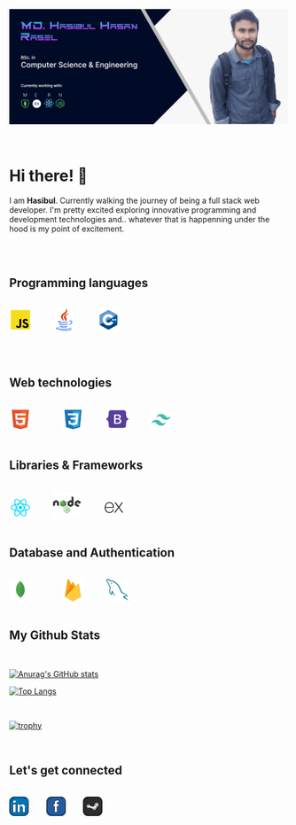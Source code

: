 <img src="./image/mybanner.png"/>
<br>
<br>
<br>
<h1>Hi there! 👋</h1>
<p>I am <b>Hasibul</b>. Currently walking the journey of being a full stack web developer. I'm pretty excited exploring innovative programming and development technologies and.. whatever that is happenning under the hood is my point of excitement.</p>

<br/><br/>

<h2>Programming languages</h2><br/>

<!-- <div align="center"> -->
<div>
    <a title="JavaScript" href=""><img src="./svg/js.svg" height=40px/></a>&nbsp;&nbsp;&nbsp;&nbsp;&nbsp;&nbsp;&nbsp;&nbsp;&nbsp;
    <a title="Basics of Java" href=""><img src="./svg/java.svg" height=40px/></a>&nbsp;&nbsp;&nbsp;&nbsp;&nbsp;&nbsp;&nbsp;&nbsp;&nbsp;
    <a title="Basics of C Plus Plus" href=""><img src="./svg/cpp.svg" height=40px/></a>&nbsp;&nbsp;&nbsp;&nbsp;&nbsp;&nbsp;&nbsp;&nbsp;&nbsp;

</div>

<br/><br/>

<h2>Web technologies</h2><br/>

<!-- <div align="center"> -->
<div>
    <a title="HTML" href="#"><img src="./svg/html.svg" height=40px/></a>&nbsp;&nbsp;&nbsp;&nbsp;&nbsp;&nbsp;&nbsp;&nbsp;&nbsp;&nbsp;&nbsp;&nbsp;&nbsp;
    <a title="CSS" href="#"><img src="./svg/css.svg" height=40px/></a>&nbsp;&nbsp;&nbsp;&nbsp;&nbsp;&nbsp;&nbsp;&nbsp;&nbsp;
    <a title="Bootstrap" href="https://getbootstrap.com/"><img src="./svg/bootstrap.svg" height=40px/></a>&nbsp;&nbsp;&nbsp;&nbsp;&nbsp;&nbsp;&nbsp;&nbsp;&nbsp;
    <a title="Tailwind" href="https://tailwindcss.com/"><img src="./svg/tailwind.svg" height=40px/></a>&nbsp;&nbsp;&nbsp;&nbsp;&nbsp;&nbsp;&nbsp;&nbsp;&nbsp;

</div>
<br/>

<h2>Libraries & Frameworks</h2><br/>

<!-- <div align="center"> -->
<div>
    <a title="React JS" href="https://reactjs.org/"><img src="./svg/reactjs.svg" height=40px/></a>&nbsp;&nbsp;&nbsp;&nbsp;&nbsp;&nbsp;&nbsp;&nbsp;&nbsp;
    <a title="Node JS" href="https://nodejs.org"><img src="./svg/nodejs.svg" height=50px/></a>&nbsp;&nbsp;&nbsp;&nbsp;&nbsp;&nbsp;&nbsp;&nbsp;&nbsp;
    <a title="Express JS" href="https://expressjs.com/"><img src="./svg/express-js-2.svg" height=40px/></a>&nbsp;&nbsp;&nbsp;&nbsp;&nbsp;&nbsp;&nbsp;&nbsp;&nbsp;
    <!-- <a title="SpringBoot Java Web Framework" href="https://spring.io/"><img src="./svg/spring_boot.svg" height=45px/></a>&nbsp;&nbsp;&nbsp;&nbsp;&nbsp;&nbsp;&nbsp;&nbsp;&nbsp; -->

</div>

<br/>

<h2>Database and Authentication</h2><br/>

<!-- <div align="center"> -->
<div>
    <a title="MongoDB" href="https://www.mongodb.com/"><img src="./svg/mongodb.svg" height=40px/></a>&nbsp;&nbsp;&nbsp;&nbsp;&nbsp;&nbsp;&nbsp;&nbsp;&nbsp;&nbsp;&nbsp;&nbsp;&nbsp;
    <a title="firebase" href="https://firebase.google.com/"><img src="./svg/firebase.svg" height=40px/></a>&nbsp;&nbsp;&nbsp;&nbsp;&nbsp;&nbsp;&nbsp;&nbsp;&nbsp;
    <a title="mysql" href="https://www.mysql.com/"><img src="./svg/mysql.svg" height=40px/></a>&nbsp;&nbsp;&nbsp;&nbsp;&nbsp;&nbsp;&nbsp;&nbsp;&nbsp;

</div>

<br/>

<h2>My Github Stats</h2><br/>

<div>
<!-- <div align="center"> -->
<div>

[![Anurag's GitHub stats](https://github-readme-stats.vercel.app/api?username=Hasibul-Hasan-ofcs)](https://github.com/anuraghazra/github-readme-stats)

</div>

<!-- <div align="center"> -->
<div>

[![Top Langs](https://github-readme-stats.vercel.app/api/top-langs/?username=Hasibul-Hasan-ofcs)](https://github.com/anuraghazra/github-readme-stats)

</div>

</div>

<br/>

<!-- <div align="center"> -->
<div>

[![trophy](https://github-profile-trophy.vercel.app/?username=Hasibul-Hasan-ofcs&theme=onedark)](https://github.com/ryo-ma/github-profile-trophy)

</div>

<br/>

<h2>Let's get connected</h2><br/>

<!-- <div align="center"> -->
<div>
<a title="linkedin" href="https://www.linkedin.com/in/md-hasibul-hasan-rasel-5babb823a/"><img src="./svg/linkedin.svg" height=35px/></a>&nbsp;&nbsp;&nbsp;&nbsp;&nbsp;&nbsp;&nbsp;
<a title="facebook" href="https://www.facebook.com/hasibul.man.7/"><img src="./svg/facebook.svg" height=35px/></a>&nbsp;&nbsp;&nbsp;&nbsp;&nbsp;&nbsp;&nbsp;
<!--<a title="youtube" href="https://youtube.com"><img src="./svg/youtube.svg" height=35px/></a>&nbsp;&nbsp;&nbsp;&nbsp;&nbsp;&nbsp;&nbsp;-->
<a title="github" href="https://github.com/Hasibul-Hasan-ofcs"><img src="./svg/github.svg" height=35px/></a>&nbsp;&nbsp;&nbsp;&nbsp;&nbsp;&nbsp;&nbsp;
</div>
